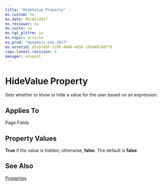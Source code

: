 ```yaml
---
title: "HideValue Property"
ms.custom: na
ms.date: 06/01/2017
ms.reviewer: na
ms.suite: na
ms.tgt_pltfrm: na
ms.topic: article
ms.prod: "dynamics-nav-2017"
ms.assetid: dfa5f49f-2299-4b80-ab56-19184814d776
caps.latest.revision: 8
manager: edupont
---
```

# HideValue Property
Sets whether to show or hide a value for the user based on an expression.  
  
## Applies To  
 Page Fields  
  
## Property Values  
 **True** if the value is hidden; otherwise, **false**. The default is **false**.  
  
## See Also  
 [Properties](Properties.md)